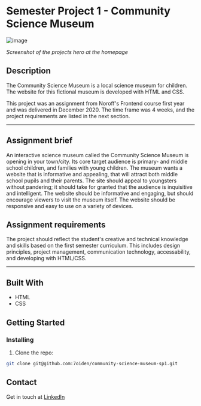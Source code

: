 # Semester Project 1 - Community Science Museum

![image](https://res.cloudinary.com/dhd2paq70/image/upload/v1668508833/csm-bergen_gi4z7d.jpg)

_Screenshot of the projects hero at the homepage_

## Description

The Community Science Museum is a local science museum for children. The website for this fictional museum is developed with HTML and CSS.

This project was an assignment from Noroff's Frontend course first year and was delivered in December 2020. The time frame was 4 weeks, and the project requirements are listed in the next section.

<hr/>

## Assignment brief

An interactive science museum called the Community Science Museum is opening in your town/city. Its core target audience is primary- and middle school children, and families with young children. The museum wants a website that is informative and appealing, that will attract both middle school pupils and their parents. The site should appeal to youngsters without pandering; it should take for granted that the audience is inquisitive and intelligent. The website should be informative and engaging, but should encourage viewers to visit the museum itself. The website should be responsive and easy to use on a variety of devices.

## Assignment requirements

The project should reflect the student's creative and technical knowledge and skills based on the first semester curriculum. This includes design principles, project management, communication technology, accessability, and developing with HTML/CSS.

<hr/>

## Built With

- HTML
- CSS

## Getting Started

### Installing

1. Clone the repo:

```bash
git clone git@github.com:7oiden/community-science-museum-sp1.git
```

## Contact

Get in touch at [LinkedIn](https://www.linkedin.com/in/tommy-j-16b56678/)
